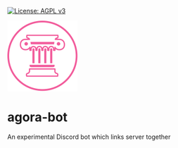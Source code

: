 [![License: AGPL v3](https://img.shields.io/badge/License-AGPL_v3-blue.svg)](https://www.gnu.org/licenses/agpl-3.0)

![agora-bot logo](logo.svg)

# agora-bot
An experimental Discord bot which links server together
